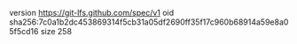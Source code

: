 version https://git-lfs.github.com/spec/v1
oid sha256:7c0a1b2dc453869314f5cb31a05df2690ff35f17c960b68914a59e8a05f5cd16
size 258

